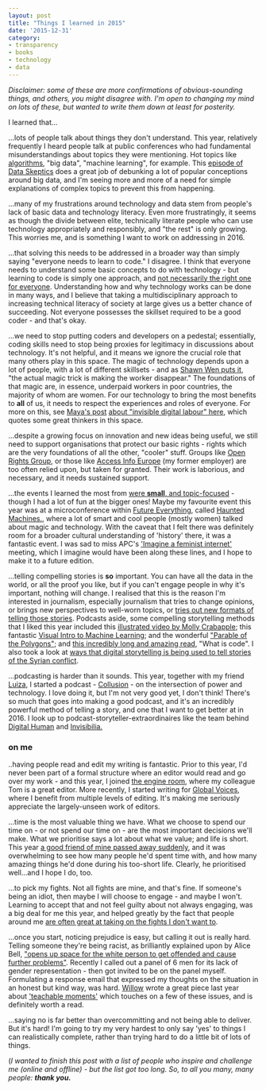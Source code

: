 ```yaml
---
layout: post
title: "Things I learned in 2015"
date: '2015-12-31'
category:
- transparency
- books
- technology
- data
---
```


*Disclaimer: some of these are more confirmations of obvious-sounding things, and others, you might disagree with. I'm open to changing my mind on lots of these, but wanted to write them down at least for posterity.*

I learned that... 

<!--more-->

...lots of people talk about things they don't understand. This year, relatively frequently I heard people talk at public conferences who had fundamental misunderstandings about topics they were mentioning. Hot topics like [algorithms](http://zararah.net/blog/2015/06/14/understanding-algorithms/), "big data", "machine learning", for example. This [episode of Data Skeptics](http://dataskeptic.com/epnotes/big-data-doesnt-exist.php) does a great job of debunking a lot of popular conceptions around big data, and I'm seeing more and more of a need for simple explanations of complex topics to prevent this from happening.

...many of my frustrations around technology and data stem from people's lack of basic data and technology literacy. Even more frustratingly, it seems as though the divide between elite, technically literate people who can use technology appropriately and responsibly, and "the rest" is only growing. This worries me, and is something I want to work on addressing in 2016.

...that solving this needs to be addressed in a broader way than simply saying "everyone needs to learn to code." I disagree. I think that everyone needs to understand some basic concepts to do with technology - but learning to code is simply one approach, and [not necessarily the right one for everyone](http://www.techrepublic.com/article/not-everyone-needs-to-learn-to-code/). Understanding how and why technology works can be done in many ways, and I believe that taking a multidisciplinary approach to increasing technical literacy of society at large gives us a better chance of succeeding. Not everyone possesses the skillset required to be a good coder - and that's okay.

...we need to stop putting coders and developers on a pedestal; essentially, coding skills need to stop being proxies for legitimacy in discussions about technology. It's not helpful, and it means we ignore the crucial role that many others play in this space. The magic of technology depends upon a lot of people, with a lot of different skillsets - and as [Shawn Wen puts it](http://thenewinquiry.com/essays/the-ladies-vanish/), "the actual magic trick is making the worker disappear." The foundations of that magic are, in essence, underpaid workers in poor countries, the majority of whom are women. For our technology to bring the most benefits to **all** of us, it needs to respect the experiences and roles of everyone. For more on this, see [Maya's post](twitter.com/mayameme) [about "invisible digital labour" here](http://bodyofwork.in/2014/11/16/in-digital-labour/), which quotes some great thinkers in this space.

...despite a growing focus on innovation and new ideas being useful, we still need to support organisations that protect our basic rights - rights which are the very foundations of all the other, "cooler" stuff. Groups like [Open Rights Group](https://www.openrightsgroup.org/), or those like [Access Info Europe](http://www.access-info.org/) (my former employer) are too often relied upon, but taken for granted. Their work is laborious, and necessary, and it needs sustained support.

...the events I learned the most from [were **small**, and topic-focused](http://zararah.net/blog/2015/10/08/open-vs-closed/) - though I had a lot of fun at the bigger ones! Maybe my favourite event this year was at a microconference within [Future Everything](https://futureeverything.org), called [Haunted Machines.](http://www.hauntedmachines.com/), where a lot of smart and cool people (mostly women) talked about magic and technology. With the caveat that I felt there was definitely room for a broader cultural understanding of 'history' there, it was a fantastic event. I was sad to miss APC's ['Imagine a feminist internet'](https://www.apc.org/en/node/20690) meeting, which I imagine would have been along these lines, and I hope to make it to a future edition.

...telling compelling stories is **so** important. You can have all the data in the world, or all the proof you like, but if you can't engage people in why it's important, nothing will change. I realised that this is the reason I'm interested in journalism, especially journalism that tries to change opinions, or brings new perspectives to well-worn topics, or [tries out new formats of telling those stories](http://nytlabs.com/blog/2015/10/20/particles/). Podcasts aside, some compelling storytelling methods that I liked this year included this [illustrated video by Molly Crabapple](http://fusion.net/video/40509/molly-crabapple-broken-windows-broken-people/); this fantastic [Visual Intro to Machine Learning](http://www.r2d3.us/visual-intro-to-machine-learning-part-1/); and the wonderful ["Parable of the Polygons"](http://ncase.me/polygons/); and [this incredibly long and amazing read](http://www.bloomberg.com/graphics/2015-paul-ford-what-is-code/), "What is code". I also took a look at [ways that digital storytelling is being used to tell stories of the Syrian conflict](http://zararah.net/blog/2015/04/07/syrian-conflict-digital-storytelling/).

...podcasting is harder than it sounds. This year, together with my friend [Luiza](http://a-pare.de/we/luiza/), I started a podcast - [Collusion](https://soundcloud.com/collusion) - on the intersection of power and technology. I love doing it, but I'm not very good yet, I don't think! There's so much that goes into making a good podcast, and it's an incredibly powerful method of telling a story, and one that I want to get better at in 2016. I look up to podcast-storyteller-extraordinaires like the team behind [Digital Human](http://www.bbc.co.uk/programmes/b01n7094) and [Invisibilia.](http://www.npr.org/podcasts/510307/invisibilia)

### on me

..having people read and edit my writing is fantastic. Prior to this year, I'd never been part of a formal structure where an editor would read and go over my work - and this year, I joined [the engine room](theengineroom.org), where my colleague Tom is a great editor. More recently, I started writing for [Global Voices](https://globalvoices.org/author/zararahman/), where I benefit from multiple levels of editing. It's making me seriously appreciate the largely-unseen work of editors.

...time is the most valuable thing we have. What we choose to spend our time on - or not spend our time on - are the most important decisions we'll make. What we prioritise says a lot about what we value; and life is short. This year [a good friend of mine passed away suddenly](http://zararah.net/blog/2015/09/15/mourning-online/), and it was overwhelming to see how many people he'd spent time with, and how many amazing things he'd done during his too-short life. Clearly, he prioritised well...and I hope I do, too.

...to pick my fights. Not all fights are mine, and that's fine. If someone's being an idiot, then maybe I will choose to engage - and maybe I won't. Learning to accept that and not feel guilty about not always engaging, was a big deal for me this year, and helped greatly by the fact that people around me [are often great at taking on the fights I don't want to](https://medium.com/@zararah/on-challenging-prejudice-wherever-you-might-find-it-cd9905fdd647#.3u0g4j5p0).

...once you start, noticing prejudice is easy, but calling it out is really hard. Telling someone they're being racist, as brilliantly explained upon by Alice Bell, ["opens up space for the white person to get offended and cause further problems"](http://www.newleftproject.org/index.php/site/article_comments/how_to_tell_a_white_person_they_are_being_racist). Recently I called out a panel of 6 men for its lack of gender representation - then got invited to be on the panel myself. Formulating a response email that expressed my thoughts on the situation in an honest but kind way, was hard. [Willow](https://twitter.com/willowbl00) wrote a great piece last year about ['teachable moments'](https://civic.mit.edu/blog/willowbl00/teachable-moments-in-civicmedia) which touches on a few of these issues, and is definitely worth a read.

...saying no is far better than overcommitting and not being able to deliver. But it's hard! I'm going to try my very hardest to only say 'yes' to things I can realistically complete, rather than trying hard to do a little bit of lots of things.

(*I wanted to finish this post with a list of people who inspire and challenge me (online and offline) - but the list got too long. So, to all you many, many people: **thank you.***


